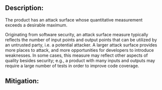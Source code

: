 ## Description:

The product has an attack surface whose quantitative measurement exceeds a desirable maximum.

Originating from software security, an attack surface measure typically reflects the number of input points and output points that can be utilized by an untrusted party, i.e. a potential attacker. A larger attack surface provides more places to attack, and more opportunities for developers to introduce weaknesses. In some cases, this measure may reflect other aspects of quality besides security; e.g., a product with many inputs and outputs may require a large number of tests in order to improve code coverage.

## Mitigation:
